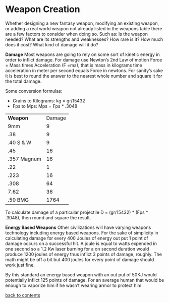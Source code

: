 # Weapon Creation

Whether designing a new fantasy weapon, modifying an existing weapon, or adding a real world weapon not already listed in the weapons table there are a few factors to consider when doing so. Such as:
Is the weapon needed?
What are its strengths and weaknesses?
How rare is it? 
How much does it cost?
What kind of damage will it do?

**Damage**
Most weapons are going to rely on some sort of kinetic energy in order to inflict damage. For damage use Newton’s 2nd Law of motion Force = Mass times Acceleration (F =ma), that is mass in kilograms time acceleration in meter per second equals Force in newtons. For sanity’s sake it is best to round the answer to the nearest whole number and square it for the total damage.

Some conversion formulas:

- Grains to Kilograms: kg = gr/15432
- Fps to Mps: Mps = Fps * .3048

<table>
<tr>
<td><strong>Weapon</strong></td>
<td>Damage</strong></td>
</tr>
<tr>
<td>9mm</td>
<td>9</td>
</tr>
<tr>
<td>.38</td>
<td>9</td>
</tr>
<tr>
<td>.40 S & W</td>
<td>9</td>
</tr>
<tr>
<td>.45</td>
<td>16</td>
</tr>
<tr>
<td>.357 Magnum</td>
<td>16</td>
</tr>
<tr>
<td>.22</td>
<td>1</td>
</tr>
<tr>
<td>.223</td>
<td>16</td>
</tr>
<tr>
<td>.308</td>
<td>64</td>
</tr>
<tr>
<td>7.62</td>
<td>36</td>
<tr>
<td>.50 BMG</td>
<td>1764</td>
</tr>
</table>

To calculate damage of a particular projectile D = (gr/15432) * (Fps * .3048), then round and square the result. 

**Energy Based Weapons**
Other civilizations will have varying weapons technology including energy based weapons. For the sake of simplicity in calculating damage for every 400 Joules of energy out put 1 point of damage occurs on a successful hit. A joule is equal to watts expended in one second so a 1.2 Kw laser burning for a on second duration would produce 1200 joules of energy thus inflict 3 points of damage, roughly. The math might be off a bit but 400 joules for every point of damage should work just fine.

By this standard an energy based weapon with an out put of 50KJ would potentially inflict 125 points of damage. For an average human that would be enough to vaporize him if he wasn’t wearing armor to protect him.



[back to contents](https://github.com/ikeman32/NewRPG/blob/master/CoreRules/Contents.md)
